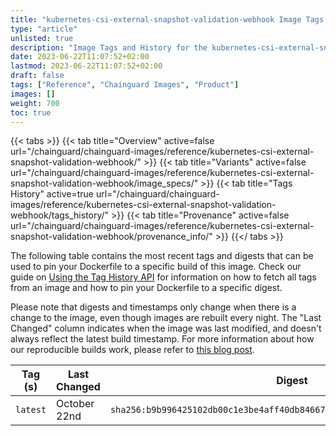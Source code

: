 ```yaml
---
title: "kubernetes-csi-external-snapshot-validation-webhook Image Tags History"
type: "article"
unlisted: true
description: "Image Tags and History for the kubernetes-csi-external-snapshot-validation-webhook Chainguard Image"
date: 2023-06-22T11:07:52+02:00
lastmod: 2023-06-22T11:07:52+02:00
draft: false
tags: ["Reference", "Chainguard Images", "Product"]
images: []
weight: 700
toc: true
---
```


{{< tabs >}}
{{< tab title="Overview" active=false url="/chainguard/chainguard-images/reference/kubernetes-csi-external-snapshot-validation-webhook/" >}}
{{< tab title="Variants" active=false url="/chainguard/chainguard-images/reference/kubernetes-csi-external-snapshot-validation-webhook/image_specs/" >}}
{{< tab title="Tags History" active=true url="/chainguard/chainguard-images/reference/kubernetes-csi-external-snapshot-validation-webhook/tags_history/" >}}
{{< tab title="Provenance" active=false url="/chainguard/chainguard-images/reference/kubernetes-csi-external-snapshot-validation-webhook/provenance_info/" >}}
{{</ tabs >}}

The following table contains the most recent tags and digests that can be used to pin your Dockerfile to a specific build of this image. Check our guide on [Using the Tag History API](/chainguard/chainguard-images/using-the-tag-history-api/) for information on how to fetch all tags from an image and how to pin your Dockerfile to a specific digest.

Please note that digests and timestamps only change when there is a change to the image, even though images are rebuilt every night. The "Last Changed" column indicates when the image was last modified, and doesn't always reflect the latest build timestamp. For more information about how our reproducible builds work, please refer to [this blog post](https://www.chainguard.dev/unchained/reproducing-chainguards-reproducible-image-builds).

| Tag (s)   | Last Changed | Digest                                                                    |
|-----------|--------------|---------------------------------------------------------------------------|
|  `latest` | October 22nd | `sha256:b9b996425102db00c1e3be4aff40db846670fbb38e3684eca883423d8519e0f5` |

